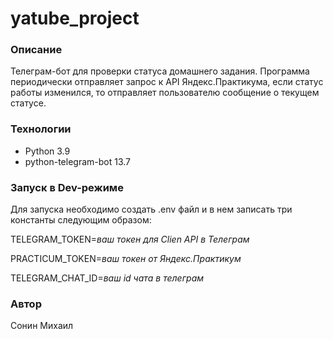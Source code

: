 # yatube_project
### Описание
Телеграм-бот для проверки статуса домашнего задания. Программа периодически отправляет запрос к API Яндекс.Практикума, если статус работы изменился, то отправляет пользователю сообщение о текущем статусе.
### Технологии
 - Python 3.9
 - python-telegram-bot 13.7

### Запуск в Dev-режиме
Для запуска необходимо создать .env файл и в нем записать три константы следующим образом:

TELEGRAM_TOKEN=*ваш токен для Clien API в Телеграм*

PRACTICUM_TOKEN=*ваш токен от Яндекс.Практикум*

TELEGRAM_CHAT_ID=*ваш id чата в телеграм*

### Автор
Сонин Михаил
